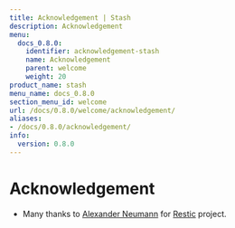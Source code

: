 ```yaml
---
title: Acknowledgement | Stash
description: Acknowledgement
menu:
  docs_0.8.0:
    identifier: acknowledgement-stash
    name: Acknowledgement
    parent: welcome
    weight: 20
product_name: stash
menu_name: docs_0.8.0
section_menu_id: welcome
url: /docs/0.8.0/welcome/acknowledgement/
aliases:
- /docs/0.8.0/acknowledgement/
info:
  version: 0.8.0
---
```


# Acknowledgement
 - Many thanks to [Alexander Neumann](https://github.com/fd0) for [Restic](https://restic.net) project.
